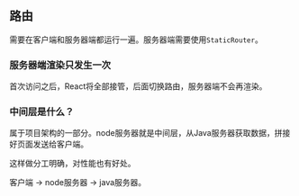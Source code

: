 ## 路由
需要在客户端和服务器端都运行一遍。服务器端需要使用`StaticRouter`。


### 服务器端渲染只发生一次
首次访问之后，React将全部接管，后面切换路由，服务器端不会再渲染。


### 中间层是什么？
属于项目架构的一部分。node服务器就是中间层，从Java服务器获取数据，拼接好页面发送给客户端。

这样做分工明确，对性能也有好处。

客户端 -> node服务器 -> java服务器。
